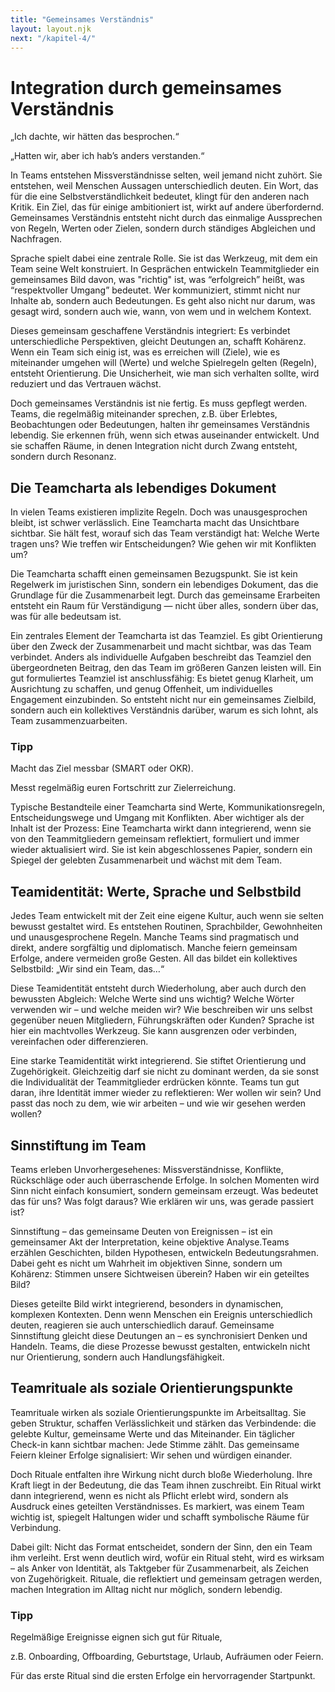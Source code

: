 ```yaml
---
title: "Gemeinsames Verständnis"
layout: layout.njk
next: "/kapitel-4/"
---
```


# Integration durch gemeinsames Verständnis

„Ich dachte, wir hätten das besprochen.“

„Hatten wir, aber ich hab’s anders verstanden.“

In Teams entstehen Missverständnisse selten, weil jemand nicht zuhört. Sie entstehen, weil Menschen Aussagen unterschiedlich deuten. Ein Wort, das für die eine Selbstverständlichkeit bedeutet, klingt für den anderen nach Kritik. Ein Ziel, das für einige ambitioniert ist, wirkt auf andere überfordernd. Gemeinsames Verständnis entsteht nicht durch das einmalige Aussprechen von Regeln, Werten oder Zielen, sondern durch ständiges Abgleichen und Nachfragen.

Sprache spielt dabei eine zentrale Rolle. Sie ist das Werkzeug, mit dem ein Team seine Welt konstruiert. In Gesprächen entwickeln Teammitglieder ein gemeinsames Bild davon, was "richtig" ist, was “erfolgreich” heißt, was “respektvoller Umgang” bedeutet. Wer kommuniziert, stimmt nicht nur Inhalte ab, sondern auch Bedeutungen. Es geht also nicht nur darum, was gesagt wird, sondern auch wie, wann, von wem und in welchem Kontext.

Dieses gemeinsam geschaffene Verständnis integriert: Es verbindet unterschiedliche Perspektiven, gleicht Deutungen an, schafft Kohärenz. Wenn ein Team sich einig ist, was es erreichen will (Ziele), wie es miteinander umgehen will (Werte) und welche Spielregeln gelten (Regeln), entsteht Orientierung. Die Unsicherheit, wie man sich verhalten sollte, wird reduziert und das Vertrauen wächst.

Doch gemeinsames Verständnis ist nie fertig. Es muss gepflegt werden. Teams, die regelmäßig miteinander sprechen, z.B. über Erlebtes, Beobachtungen oder Bedeutungen, halten ihr gemeinsames Verständnis lebendig. Sie erkennen früh, wenn sich etwas auseinander entwickelt. Und sie schaffen Räume, in denen Integration nicht durch Zwang entsteht, sondern durch Resonanz.

## Die Teamcharta als lebendiges Dokument

In vielen Teams existieren implizite Regeln. Doch was unausgesprochen bleibt, ist schwer verlässlich. Eine Teamcharta macht das Unsichtbare sichtbar. Sie hält fest, worauf sich das Team verständigt hat: Welche Werte tragen uns? Wie treffen wir Entscheidungen? Wie gehen wir mit Konflikten um?

Die Teamcharta schafft einen gemeinsamen Bezugspunkt. Sie ist kein Regelwerk im juristischen Sinn, sondern ein lebendiges Dokument, das die Grundlage für die Zusammenarbeit legt. Durch das gemeinsame Erarbeiten entsteht ein Raum für Verständigung — nicht über alles, sondern über das, was für alle bedeutsam ist.

Ein zentrales Element der Teamcharta ist das Teamziel. Es gibt Orientierung über den Zweck der Zusammenarbeit und macht sichtbar, was das Team verbindet. Anders als individuelle Aufgaben beschreibt das Teamziel den übergeordneten Beitrag, den das Team im größeren Ganzen leisten will. Ein gut formuliertes Teamziel ist anschlussfähig: Es bietet genug Klarheit, um Ausrichtung zu schaffen, und genug Offenheit, um individuelles Engagement einzubinden. So entsteht nicht nur ein gemeinsames Zielbild, sondern auch ein kollektives Verständnis darüber, warum es sich lohnt, als Team zusammenzuarbeiten.

<div class="highlight">
<h3> Tipp </h3>

Macht das Ziel messbar (SMART oder OKR).

Messt regelmäßig euren Fortschritt zur Zielerreichung.

</div>

Typische Bestandteile einer Teamcharta sind Werte, Kommunikationsregeln, Entscheidungswege und Umgang mit Konflikten. Aber wichtiger als der Inhalt ist der Prozess: Eine Teamcharta wirkt dann integrierend, wenn sie von den Teammitgliedern gemeinsam reflektiert, formuliert und immer wieder aktualisiert wird. Sie ist kein abgeschlossenes Papier, sondern ein Spiegel der gelebten Zusammenarbeit und wächst mit dem Team.

## Teamidentität: Werte, Sprache und Selbstbild

Jedes Team entwickelt mit der Zeit eine eigene Kultur, auch wenn sie selten bewusst gestaltet wird. Es entstehen Routinen, Sprachbilder, Gewohnheiten und unausgesprochene Regeln. Manche Teams sind pragmatisch und direkt, andere sorgfältig und diplomatisch. Manche feiern gemeinsam Erfolge, andere vermeiden große Gesten. All das bildet ein kollektives Selbstbild: „Wir sind ein Team, das…“

Diese Teamidentität entsteht durch Wiederholung, aber auch durch den bewussten Abgleich: Welche Werte sind uns wichtig? Welche Wörter verwenden wir – und welche meiden wir? Wie beschreiben wir uns selbst gegenüber neuen Mitgliedern, Führungskräften oder Kunden? Sprache ist hier ein machtvolles Werkzeug. Sie kann ausgrenzen oder verbinden, vereinfachen oder differenzieren.

Eine starke Teamidentität wirkt integrierend. Sie stiftet Orientierung und Zugehörigkeit. Gleichzeitig darf sie nicht zu dominant werden, da sie sonst die Individualität der Teammitglieder erdrücken könnte. Teams tun gut daran, ihre Identität immer wieder zu reflektieren: Wer wollen wir sein? Und passt das noch zu dem, wie wir arbeiten – und wie wir gesehen werden wollen?

## Sinnstiftung im Team

Teams erleben Unvorhergesehenes: Missverständnisse, Konflikte, Rückschläge oder auch überraschende Erfolge. In solchen Momenten wird Sinn nicht einfach konsumiert, sondern gemeinsam erzeugt. Was bedeutet das für uns? Was folgt daraus? Wie erklären wir uns, was gerade passiert ist?

Sinnstiftung – das gemeinsame Deuten von Ereignissen – ist ein gemeinsamer Akt der Interpretation, keine objektive Analyse.Teams erzählen Geschichten, bilden Hypothesen, entwickeln Bedeutungsrahmen. Dabei geht es nicht um Wahrheit im objektiven Sinne, sondern um Kohärenz: Stimmen unsere Sichtweisen überein? Haben wir ein geteiltes Bild?

Dieses geteilte Bild wirkt integrierend, besonders in dynamischen, komplexen Kontexten. Denn wenn Menschen ein Ereignis unterschiedlich deuten, reagieren sie auch unterschiedlich darauf. Gemeinsame Sinnstiftung gleicht diese Deutungen an – es synchronisiert Denken und Handeln. Teams, die diese Prozesse bewusst gestalten, entwickeln nicht nur Orientierung, sondern auch Handlungsfähigkeit.

## Teamrituale als soziale Orientierungspunkte

Teamrituale wirken als soziale Orientierungspunkte im Arbeitsalltag. Sie geben Struktur, schaffen Verlässlichkeit und stärken das Verbindende: die gelebte Kultur, gemeinsame Werte und das Miteinander. Ein täglicher Check-in kann sichtbar machen: Jede Stimme zählt. Das gemeinsame Feiern kleiner Erfolge signalisiert: Wir sehen und würdigen einander.

Doch Rituale entfalten ihre Wirkung nicht durch bloße Wiederholung. Ihre Kraft liegt in der Bedeutung, die das Team ihnen zuschreibt. Ein Ritual wirkt dann integrierend, wenn es nicht als Pflicht erlebt wird, sondern als Ausdruck eines geteilten Verständnisses. Es markiert, was einem Team wichtig ist, spiegelt Haltungen wider und schafft symbolische Räume für Verbindung.

Dabei gilt: Nicht das Format entscheidet, sondern der Sinn, den ein Team ihm verleiht. Erst wenn deutlich wird, wofür ein Ritual steht, wird es wirksam – als Anker von Identität, als Taktgeber für Zusammenarbeit, als Zeichen von Zugehörigkeit. Rituale, die reflektiert und gemeinsam getragen werden, machen Integration im Alltag nicht nur möglich, sondern lebendig.

<div class="highlight">
<h3> Tipp</h3>

Regelmäßige Ereignisse eignen sich gut für Rituale,

z.B. Onboarding, Offboarding, Geburtstage, Urlaub, Aufräumen oder Feiern.

Für das erste Ritual sind die ersten Erfolge ein hervorragender Startpunkt.

</div>

